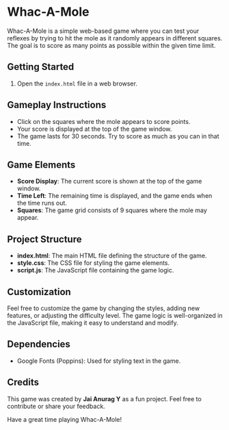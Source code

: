 # Whac-A-Mole

Whac-A-Mole is a simple web-based game where you can test your reflexes by trying to hit the mole as it randomly appears in different squares. The goal is to score as many points as possible within the given time limit.

## Getting Started

1. Open the `index.html` file in a web browser.

## Gameplay Instructions

- Click on the squares where the mole appears to score points.
- Your score is displayed at the top of the game window.
- The game lasts for 30 seconds. Try to score as much as you can in that time.

## Game Elements

- **Score Display**: The current score is shown at the top of the game window.
- **Time Left**: The remaining time is displayed, and the game ends when the time runs out.
- **Squares**: The game grid consists of 9 squares where the mole may appear.

## Project Structure

- **index.html**: The main HTML file defining the structure of the game.
- **style.css**: The CSS file for styling the game elements.
- **script.js**: The JavaScript file containing the game logic.

## Customization

Feel free to customize the game by changing the styles, adding new features, or adjusting the difficulty level. The game logic is well-organized in the JavaScript file, making it easy to understand and modify.

## Dependencies

- Google Fonts (Poppins): Used for styling text in the game.

## Credits

This game was created by **Jai Anurag Y** as a fun project. Feel free to contribute or share your feedback.

Have a great time playing Whac-A-Mole!
